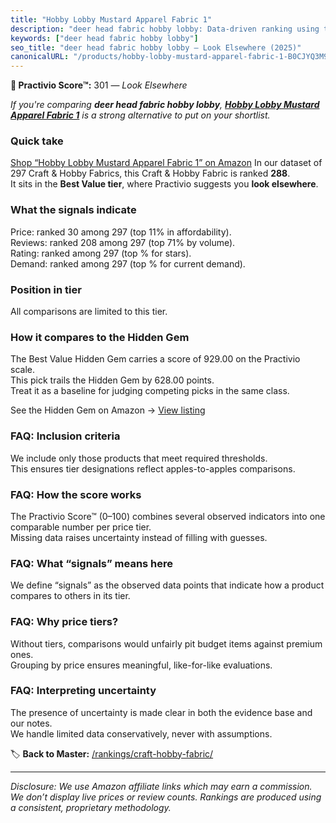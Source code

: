 ```yaml
---
title: "Hobby Lobby Mustard Apparel Fabric 1"
description: "deer head fabric hobby lobby: Data-driven ranking using the Practivio Score™. Positioned by quality, value, demand, findability, momentum."
keywords: ["deer head fabric hobby lobby"]
seo_title: "deer head fabric hobby lobby — Look Elsewhere (2025)"
canonicalURL: "/products/hobby-lobby-mustard-apparel-fabric-1-B0CJYQ3M9F/"
---
```


**🚫 Practivio Score™:** 301 — _Look Elsewhere_


*If you're comparing **deer head fabric hobby lobby**, **[Hobby Lobby Mustard Apparel Fabric 1](https://www.amazon.com/dp/B0CJYQ3M9F?tag=practivio-20)** is a strong alternative to put on your shortlist.*
### Quick take
[Shop “Hobby Lobby Mustard Apparel Fabric 1” on Amazon](https://www.amazon.com/dp/B0CJYQ3M9F?tag=practivio-20)
In our dataset of 297 Craft & Hobby Fabrics, this Craft & Hobby Fabric is ranked **288**.  
It sits in the **Best Value tier**, where Practivio suggests you **look elsewhere**.

### What the signals indicate
Price: ranked 30 among 297 (top 11% in affordability).  
Reviews: ranked 208 among 297 (top 71% by volume).  
Rating: ranked  among 297 (top % for stars).  
Demand: ranked  among 297 (top % for current demand).

### Position in tier
All comparisons are limited to this tier.

### How it compares to the Hidden Gem
The Best Value Hidden Gem carries a score of 929.00 on the Practivio scale.  
This pick trails the Hidden Gem by 628.00 points.  
Treat it as a baseline for judging competing picks in the same class.  

See the Hidden Gem on Amazon → [View listing](https://www.amazon.com/dp/B08DHDZKGS?tag=practivio-20)

### FAQ: Inclusion criteria
We include only those products that meet required thresholds.  
This ensures tier designations reflect apples-to-apples comparisons.

### FAQ: How the score works
The Practivio Score™ (0–100) combines several observed indicators into one comparable number per price tier.  
Missing data raises uncertainty instead of filling with guesses.

### FAQ: What “signals” means here
We define “signals” as the observed data points that indicate how a product compares to others in its tier.

### FAQ: Why price tiers?
Without tiers, comparisons would unfairly pit budget items against premium ones.  
Grouping by price ensures meaningful, like-for-like evaluations.

### FAQ: Interpreting uncertainty
The presence of uncertainty is made clear in both the evidence base and our notes.  
We handle limited data conservatively, never with assumptions.


🏷️ **Back to Master:** [/rankings/craft-hobby-fabric/](/rankings/craft-hobby-fabric/)

---
_Disclosure: We use Amazon affiliate links which may earn a commission. We don’t display live prices or review counts. Rankings are produced using a consistent, proprietary methodology._

